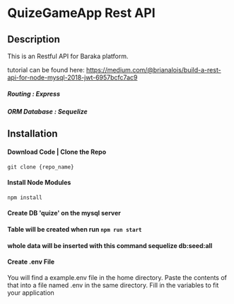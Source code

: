 # QuizeGameApp Rest API

## Description

This is an Restful API for Baraka platform.

tutorial can be found here: https://medium.com/@brianalois/build-a-rest-api-for-node-mysql-2018-jwt-6957bcfc7ac9

##### Routing : Express

##### ORM Database : Sequelize

## Installation

#### Download Code | Clone the Repo

```
git clone {repo_name}
```

#### Install Node Modules

```
npm install
```

#### Create DB 'quize' on the mysql server

#### Table will be created when run `npm run start`

#### whole data will be inserted with this command sequelize db:seed:all

#### Create .env File

You will find a example.env file in the home directory. Paste the contents of that into a file named .env in the same directory.
Fill in the variables to fit your application
